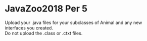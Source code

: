 # JavaZoo2018 Per 5
Upload your .java files for your subclasses of Animal and any new interfaces you created.  
Do not upload the .class or .ctxt files.
